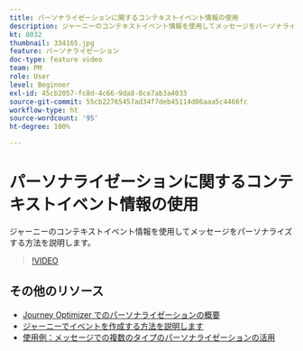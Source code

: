 ```yaml
---
title: パーソナライゼーションに関するコンテキストイベント情報の使用
description: ジャーニーのコンテキストイベント情報を使用してメッセージをパーソナライズする方法を説明します。
kt: 8032
thumbnail: 334165.jpg
feature: パーソナライゼーション
doc-type: feature video
team: PM
role: User
level: Beginner
exl-id: 45cb2057-fc8d-4c66-9da8-0ce7ab3a4033
source-git-commit: 55cb22765457ad34f7deb45114d06aaa5c4466fc
workflow-type: ht
source-wordcount: '95'
ht-degree: 100%

---
```


# パーソナライゼーションに関するコンテキストイベント情報の使用

ジャーニーのコンテキストイベント情報を使用してメッセージをパーソナライズする方法を説明します。

>[!VIDEO](https://video.tv.adobe.com/v/334165?quality=12)

## その他のリソース

* [Journey Optimizer でのパーソナライゼーションの概要](https://experienceleague.adobe.com/docs/journey-optimizer/using/create-messages/personalization/personalize.html?lang=ja)
* [ジャーニーでイベントを作成する方法を説明します](https://experienceleague.adobe.com/docs/journey-optimizer/using/get-started/configure-journeys/events-journeys/unitary-events/about-creating.html?lang=ja)
* [使用例：メッセージでの複数のタイプのパーソナライゼーションの活用](https://experienceleague.adobe.com/docs/journey-optimizer/using/create-messages/personalization/personalization-use-case.html?lang=ja)
